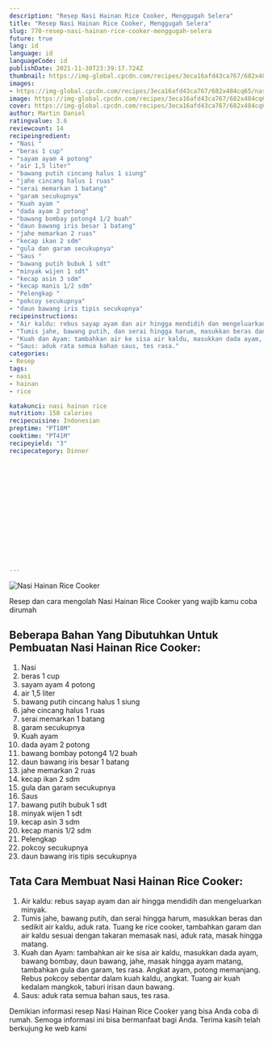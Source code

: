 ```yaml
---
description: "Resep Nasi Hainan Rice Cooker, Menggugah Selera"
title: "Resep Nasi Hainan Rice Cooker, Menggugah Selera"
slug: 770-resep-nasi-hainan-rice-cooker-menggugah-selera
future: true
lang: id
language: id
languageCode: id
publishDate: 2021-11-30T23:39:17.724Z 
thumbnail: https://img-global.cpcdn.com/recipes/3eca16afd43ca767/682x484cq65/nasi-hainan-rice-cooker-foto-resep-utama.png
images:
- https://img-global.cpcdn.com/recipes/3eca16afd43ca767/682x484cq65/nasi-hainan-rice-cooker-foto-resep-utama.png
image: https://img-global.cpcdn.com/recipes/3eca16afd43ca767/682x484cq65/nasi-hainan-rice-cooker-foto-resep-utama.png
cover: https://img-global.cpcdn.com/recipes/3eca16afd43ca767/682x484cq65/nasi-hainan-rice-cooker-foto-resep-utama.png
author: Martin Daniel
ratingvalue: 3.6
reviewcount: 14
recipeingredient:
- "Nasi "
- "beras 1 cup"
- "sayam ayam 4 potong"
- "air 1,5 liter"
- "bawang putih cincang halus 1 siung"
- "jahe cincang halus 1 ruas"
- "serai memarkan 1 batang"
- "garam secukupnya"
- "Kuah ayam "
- "dada ayam 2 potong"
- "bawang bombay potong4 1/2 buah"
- "daun bawang iris besar 1 batang"
- "jahe memarkan 2 ruas"
- "kecap ikan 2 sdm"
- "gula dan garam secukupnya"
- "Saus "
- "bawang putih bubuk 1 sdt"
- "minyak wijen 1 sdt"
- "kecap asin 3 sdm"
- "kecap manis 1/2 sdm"
- "Pelengkap "
- "pokcoy secukupnya"
- "daun bawang iris tipis secukupnya"
recipeinstructions:
- "Air kaldu: rebus sayap ayam dan air hingga mendidih dan mengeluarkan minyak."
- "Tumis jahe, bawang putih, dan serai hingga harum, masukkan beras dan sedikit air kaldu, aduk rata. Tuang ke rice cooker, tambahkan garam dan air kaldu sesuai dengan takaran memasak nasi, aduk rata, masak hingga matang."
- "Kuah dan Ayam: tambahkan air ke sisa air kaldu, masukkan dada ayam, bawang bombay, daun bawang, jahe, masak hingga ayam matang, tambahkan gula dan garam, tes rasa. Angkat ayam, potong memanjang. Rebus pokcoy sebentar dalam kuah kaldu, angkat. Tuang air kuah kedalam mangkok, taburi irisan daun bawang."
- "Saus: aduk rata semua bahan saus, tes rasa."
categories:
- Resep
tags:
- nasi
- hainan
- rice

katakunci: nasi hainan rice 
nutrition: 150 calories
recipecuisine: Indonesian
preptime: "PT18M"
cooktime: "PT41M"
recipeyield: "3"
recipecategory: Dinner


     
    
    
    
    
    
    
    
    
    
    
      
    
---
```



![Nasi Hainan Rice Cooker](https://img-global.cpcdn.com/recipes/3eca16afd43ca767/682x484cq65/nasi-hainan-rice-cooker-foto-resep-utama.png)

Resep dan cara mengolah  Nasi Hainan Rice Cooker yang wajib kamu coba dirumah

<!--inarticleads1-->

## Beberapa Bahan Yang Dibutuhkan Untuk Pembuatan Nasi Hainan Rice Cooker:

1. Nasi 
1. beras 1 cup
1. sayam ayam 4 potong
1. air 1,5 liter
1. bawang putih cincang halus 1 siung
1. jahe cincang halus 1 ruas
1. serai memarkan 1 batang
1. garam secukupnya
1. Kuah ayam 
1. dada ayam 2 potong
1. bawang bombay potong4 1/2 buah
1. daun bawang iris besar 1 batang
1. jahe memarkan 2 ruas
1. kecap ikan 2 sdm
1. gula dan garam secukupnya
1. Saus 
1. bawang putih bubuk 1 sdt
1. minyak wijen 1 sdt
1. kecap asin 3 sdm
1. kecap manis 1/2 sdm
1. Pelengkap 
1. pokcoy secukupnya
1. daun bawang iris tipis secukupnya



<!--inarticleads2-->

## Tata Cara Membuat Nasi Hainan Rice Cooker:

1. Air kaldu: rebus sayap ayam dan air hingga mendidih dan mengeluarkan minyak.
1. Tumis jahe, bawang putih, dan serai hingga harum, masukkan beras dan sedikit air kaldu, aduk rata. Tuang ke rice cooker, tambahkan garam dan air kaldu sesuai dengan takaran memasak nasi, aduk rata, masak hingga matang.
1. Kuah dan Ayam: tambahkan air ke sisa air kaldu, masukkan dada ayam, bawang bombay, daun bawang, jahe, masak hingga ayam matang, tambahkan gula dan garam, tes rasa. Angkat ayam, potong memanjang. Rebus pokcoy sebentar dalam kuah kaldu, angkat. Tuang air kuah kedalam mangkok, taburi irisan daun bawang.
1. Saus: aduk rata semua bahan saus, tes rasa.




Demikian informasi  resep Nasi Hainan Rice Cooker   yang bisa Anda coba di rumah. Semoga informasi ini bisa bermanfaat bagi Anda. Terima kasih telah berkujung ke web kami
